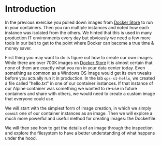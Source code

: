 # Introduction

In the previous exercise you pulled down images from [Docker Store](https://store.docker.com) to run in your containers. Then you ran multiple instances and noted how each instance was isolated from the others. We hinted that this is used in many production IT environments every day but obviously we need a few more tools in our belt to get to the point where Docker can become a true time & money saver.

First thing you may want to do is figure out how to create our own images. While there are over 700K images on [Docker Store](https://store.docker.com) it is almost certain that none of them are exactly what you run in your data center today. Even something as common as a Windows OS image would get its own tweaks before you actually run it in production. In the lab `ops-s1-hello`, we created a file called "hello.txt" in one of our container instances. If that instance of our Alpine container was something we wanted to re-use in future containers and share with others, we would need to create a custom image that everyone could use.

We will start with the simplest form of image creation, in which we simply `commit` one of our container instances as an image. Then we will explore a much more powerful and useful method for creating images: the Dockerfile.

We will then see how to get the details of an image through the inspection and explore the filesystem to have a better understanding of what happens under the hood.
